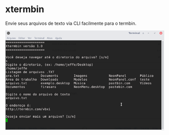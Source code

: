 # xtermbin
Envie seus arquivos de texto via CLI facilmente para o termbin.

![alt tag](https://raw.githubusercontent.com/emmilinux/xtermbin/master/xtermbindemo.png)
